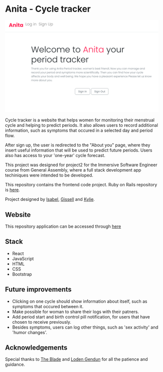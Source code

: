 # Anita - Cycle tracker

![Anita - cycle tracker](public/screen_shot.png)


Cycle tracker is a website that helps women for monitoring their menstrual cycle and helping to predict periods. It also allows users to record additional information, such as symptoms that occured in a selected day and period flow.

After sign up, the user is redirected to the "About you" page, where they insert useful information that will be used to predict future periods. Users also has access to your 'one-year' cycle forecast.

This project was designed for project2 for the Immersive Software Engineer course from General Assembly, where a full stack development app techiniques were intended to be developed.

This repository contains the frontend code project. Ruby on Rails repository is [here](https://github.com/isabelsousac/Cycle-Tracker).

Project designed by [Isabel](https://github.com/isabelsousac), [Gissell](https://github.com/Gissell10) and [Kylie](https://github.com/kyliexmq).

## Website

This repository application can be accessed through [here](https://cycle-tracker-app.herokuapp.com/)

## Stack
 * React
 * JavaScript
 * HTML
 * CSS
 * Bootstrap

## Future improvements
* Clicking on one cycle should show information about itself, such as symptoms that occured between it.
* Make possible for woman to share their logs with their patners.
* Add period start and birth control pill notification, for users that have chosen to receive previously.
* Besides symptoms, users can log other things, such as 'sex activity' and 'humor changes'.


## Acknowledgements
Special thanks to [The Blade](https://github.com/wofockham) and  [Loden Gendun](https://github.com/Tenzang) for all the patience and guidance.